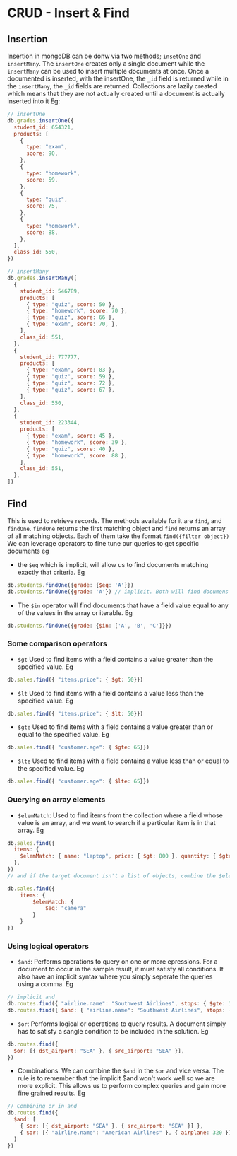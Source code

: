 # CRUD - Insert & Find

## Insertion

Insertion in mongoDB can be donw via two methods; `insetOne` and `insertMany`. The `insertOne` creates only a single document while the `insertMany` can be used to insert multiple documents at once. Once a documented is inserted, with the insertOne, the `_id` field is returned while in the `insertMany`, the `_id` fields are returned. Collections are lazily created which means that they are not actually created until a document is actually inserted into it Eg:
```javascript
// insertOne
db.grades.insertOne({
  student_id: 654321,
  products: [
    {
      type: "exam",
      score: 90,
    },
    {
      type: "homework",
      score: 59,
    },
    {
      type: "quiz",
      score: 75,
    },
    {
      type: "homework",
      score: 88,
    },
  ],
  class_id: 550,
})

// insertMany
db.grades.insertMany([
  {
    student_id: 546789,
    products: [
      { type: "quiz", score: 50 },
      { type: "homework", score: 70 },
      { type: "quiz", score: 66 },
      { type: "exam", score: 70, },
    ],
    class_id: 551,
  },
  {
    student_id: 777777,
    products: [
      { type: "exam", score: 83 },
      { type: "quiz", score: 59 },
      { type: "quiz", score: 72 },
      { type: "quiz", score: 67 },
    ],
    class_id: 550,
  },
  {
    student_id: 223344,
    products: [
      { type: "exam", score: 45 },
      { type: "homework", score: 39 },
      { type: "quiz", score: 40 },
      { type: "homework", score: 88 },
    ],
    class_id: 551,
  },
])
```

## Find
This is used to retrieve records. The methods available for it are `find`, and `findOne`. `findOne` returns the first matching object and `find` returns an array of all matching objects. Each of them take the format `find({filter object})`
We can leverage operators to fine tune our queries to get specific documents eg 
* the `$eq` which is implicit, will allow us to find documents matching exactly that criteria. Eg
```javascript
db.students.findOne({grade: {$eq: 'A'}})
db.students.findOne({grade: 'A'}) // implicit. Both will find documens that have grade as exactly A
```
* The `$in` operator will find documents that have a field value equal to any of the values in the array or iterable. Eg
```javascript
db.students.findOne({grade: {$in: ['A', 'B', 'C']}})
```
### Some comparison operators

* `$gt` Used to find items with a field contains a value greater than the specified value. Eg
```javascript
db.sales.find({ "items.price": { $gt: 50}})
```
* `$lt` Used to find items with a field contains a value less than the specified value. Eg
```javascript
db.sales.find({ "items.price": { $lt: 50}})
```
* `$gte` Used to find items with a field contains a value greater than or equal to the specified value. Eg
```javascript
db.sales.find({ "customer.age": { $gte: 65}})
```
* `$lte` Used to find items with a field contains a value less than or equal to the specified value. Eg
```javascript
db.sales.find({ "customer.age": { $lte: 65}})
```

### Querying on array elements

* `$elemMatch`: Used to find items from the collection where a field whose value is an array, and we want to search if a particular item is in that array. Eg
```javascript
db.sales.find({
  items: {
    $elemMatch: { name: "laptop", price: { $gt: 800 }, quantity: { $gte: 1 } },
  },
})
// and if the target document isn't a list of objects, combine the $elemMatch with the $eq

db.sales.find({
    items: {
        $elemMatch: {
            $eq: "camera"
        }
    }
})
```

### Using logical operators

* `$and`: Performs operations to query on one or more epressions. For a document to occur in the sample result, it must satisfy all conditions. It also have an implicit syntax where you simply seperate the queries using a comma. Eg
```javascript
// implicit and
db.routes.find({ "airline.name": "Southwest Airlines", stops: { $gte: 1 } })
db.routes.find({ $and: { "airline.name": "Southwest Airlines", stops: { $gte: 1 }  } })

```

* `$or`: Performs logical or operations to query results. A document simply has to satisfy a sangle condition to be included in the solution. Eg
```javascript
db.routes.find({
  $or: [{ dst_airport: "SEA" }, { src_airport: "SEA" }],
})
```

* Combinations: We can combine the `$and` in the `$or` and vice versa. The rule is to remember that the implicit $and won't work well so we are more explicit. This allows us to perform complex queries and gain more fine grained results. Eg
```javascript
// Combining or in and
db.routes.find({
  $and: [
    { $or: [{ dst_airport: "SEA" }, { src_airport: "SEA" }] },
    { $or: [{ "airline.name": "American Airlines" }, { airplane: 320 }] },
  ]
})
```
